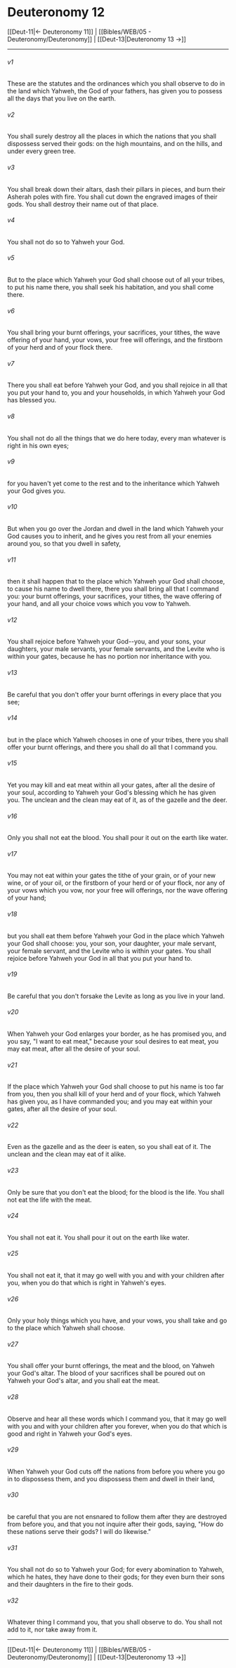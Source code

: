 # Deuteronomy 12

[[Deut-11|← Deuteronomy 11]] | [[Bibles/WEB/05 - Deuteronomy/Deuteronomy]] | [[Deut-13|Deuteronomy 13 →]]
***



###### v1 
These are the statutes and the ordinances which you shall observe to do in the land which Yahweh, the God of your fathers, has given you to possess all the days that you live on the earth. 

###### v2 
You shall surely destroy all the places in which the nations that you shall dispossess served their gods: on the high mountains, and on the hills, and under every green tree. 

###### v3 
You shall break down their altars, dash their pillars in pieces, and burn their Asherah poles with fire. You shall cut down the engraved images of their gods. You shall destroy their name out of that place. 

###### v4 
You shall not do so to Yahweh your God. 

###### v5 
But to the place which Yahweh your God shall choose out of all your tribes, to put his name there, you shall seek his habitation, and you shall come there. 

###### v6 
You shall bring your burnt offerings, your sacrifices, your tithes, the wave offering of your hand, your vows, your free will offerings, and the firstborn of your herd and of your flock there. 

###### v7 
There you shall eat before Yahweh your God, and you shall rejoice in all that you put your hand to, you and your households, in which Yahweh your God has blessed you. 

###### v8 
You shall not do all the things that we do here today, every man whatever is right in his own eyes; 

###### v9 
for you haven't yet come to the rest and to the inheritance which Yahweh your God gives you. 

###### v10 
But when you go over the Jordan and dwell in the land which Yahweh your God causes you to inherit, and he gives you rest from all your enemies around you, so that you dwell in safety, 

###### v11 
then it shall happen that to the place which Yahweh your God shall choose, to cause his name to dwell there, there you shall bring all that I command you: your burnt offerings, your sacrifices, your tithes, the wave offering of your hand, and all your choice vows which you vow to Yahweh. 

###### v12 
You shall rejoice before Yahweh your God--you, and your sons, your daughters, your male servants, your female servants, and the Levite who is within your gates, because he has no portion nor inheritance with you. 

###### v13 
Be careful that you don't offer your burnt offerings in every place that you see; 

###### v14 
but in the place which Yahweh chooses in one of your tribes, there you shall offer your burnt offerings, and there you shall do all that I command you. 

###### v15 
Yet you may kill and eat meat within all your gates, after all the desire of your soul, according to Yahweh your God's blessing which he has given you. The unclean and the clean may eat of it, as of the gazelle and the deer. 

###### v16 
Only you shall not eat the blood. You shall pour it out on the earth like water. 

###### v17 
You may not eat within your gates the tithe of your grain, or of your new wine, or of your oil, or the firstborn of your herd or of your flock, nor any of your vows which you vow, nor your free will offerings, nor the wave offering of your hand; 

###### v18 
but you shall eat them before Yahweh your God in the place which Yahweh your God shall choose: you, your son, your daughter, your male servant, your female servant, and the Levite who is within your gates. You shall rejoice before Yahweh your God in all that you put your hand to. 

###### v19 
Be careful that you don't forsake the Levite as long as you live in your land. 

###### v20 
When Yahweh your God enlarges your border, as he has promised you, and you say, "I want to eat meat," because your soul desires to eat meat, you may eat meat, after all the desire of your soul. 

###### v21 
If the place which Yahweh your God shall choose to put his name is too far from you, then you shall kill of your herd and of your flock, which Yahweh has given you, as I have commanded you; and you may eat within your gates, after all the desire of your soul. 

###### v22 
Even as the gazelle and as the deer is eaten, so you shall eat of it. The unclean and the clean may eat of it alike. 

###### v23 
Only be sure that you don't eat the blood; for the blood is the life. You shall not eat the life with the meat. 

###### v24 
You shall not eat it. You shall pour it out on the earth like water. 

###### v25 
You shall not eat it, that it may go well with you and with your children after you, when you do that which is right in Yahweh's eyes. 

###### v26 
Only your holy things which you have, and your vows, you shall take and go to the place which Yahweh shall choose. 

###### v27 
You shall offer your burnt offerings, the meat and the blood, on Yahweh your God's altar. The blood of your sacrifices shall be poured out on Yahweh your God's altar, and you shall eat the meat. 

###### v28 
Observe and hear all these words which I command you, that it may go well with you and with your children after you forever, when you do that which is good and right in Yahweh your God's eyes. 

###### v29 
When Yahweh your God cuts off the nations from before you where you go in to dispossess them, and you dispossess them and dwell in their land, 

###### v30 
be careful that you are not ensnared to follow them after they are destroyed from before you, and that you not inquire after their gods, saying, "How do these nations serve their gods? I will do likewise." 

###### v31 
You shall not do so to Yahweh your God; for every abomination to Yahweh, which he hates, they have done to their gods; for they even burn their sons and their daughters in the fire to their gods. 

###### v32 
Whatever thing I command you, that you shall observe to do. You shall not add to it, nor take away from it.

***
[[Deut-11|← Deuteronomy 11]] | [[Bibles/WEB/05 - Deuteronomy/Deuteronomy]] | [[Deut-13|Deuteronomy 13 →]]
